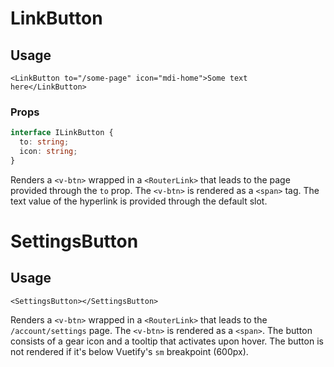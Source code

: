 # LinkButton

## Usage
```vue
<LinkButton to="/some-page" icon="mdi-home">Some text here</LinkButton>
```

### Props
```typescript
interface ILinkButton {
  to: string;
  icon: string;
}
```

Renders a ``<v-btn>`` wrapped in a ``<RouterLink>`` that leads to the page provided through the ``to`` prop. The ``<v-btn>`` is rendered as a ``<span>`` tag. The text value of the hyperlink is provided through the default slot.

# SettingsButton

## Usage
```vue
<SettingsButton></SettingsButton>
```

Renders a ``<v-btn>`` wrapped in a ``<RouterLink>`` that leads to the ``/account/settings`` page. The ``<v-btn>`` is rendered as a ``<span>``. The button consists of a gear icon and a tooltip that activates upon hover. The button is not rendered if it's below Vuetify's ``sm`` breakpoint (600px).
